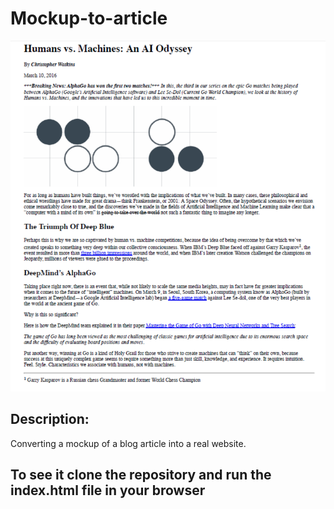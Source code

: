 # Mockup-to-article
 ![alt text](first.png)  
## Description: 
Converting a mockup of a blog article into a real website.
 
## To see it clone the repository and run the index.html file in your browser
